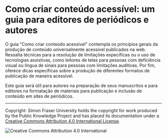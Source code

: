 # Como criar conteúdo acessível: um guia para editores de periódicos e autores

O guia "Como criar conteúdo acessível" contempla os princípios gerais da produção de conteúdo universalmente acessível publicados na web. Ressalta técnicas para a resolução de limitações específicas ou o uso de tecnologias assistivas, como leitores de telas para pessoas com deficiência visual ou língua de sinais para pessoas com limitações auditivas. Por fim, oferece dicas específicas sobre a produção de diferentes formatos de publicação de maneira acessível.

Este guia será útil para autores na preparação de seus manuscritos e para editores na formatação de materiais para publicação e inclusão de conteúdo em sites de periódicos.

<hr>

Copyright: Simon Fraser University holds the copyright for work produced by the Public Knowledge Project and has placed its documentation under a [Creative Commons Attribution 4.0 International License](https://creativecommons.org/licenses/by/4.0/).

[](https://creativecommons.org/licenses/by/4.0/)![](https://licensebuttons.net/l/by/4.0/88x31.png "Creative Commons Attribution 4.0 International")

